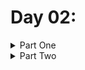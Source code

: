 # Day 02: 

<details>
  <summary>Part One</summary>


</details>

<details>
  <summary>Part Two</summary>


</details>